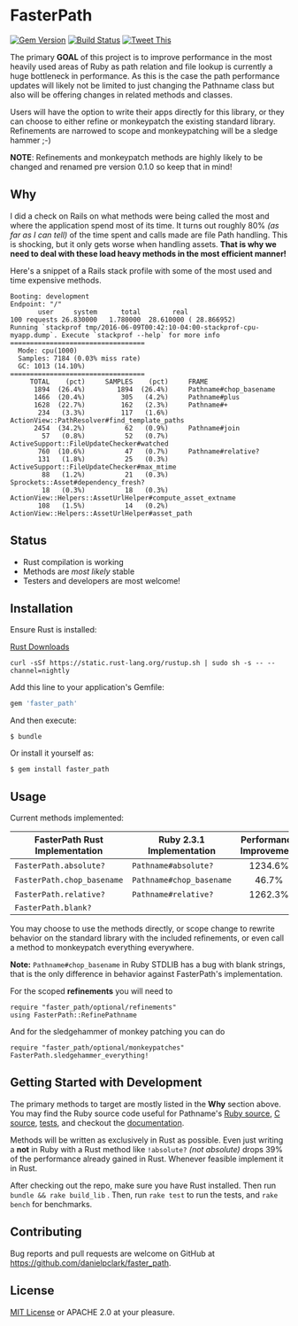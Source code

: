 # FasterPath
[![Gem Version](https://badge.fury.io/rb/faster_path.svg)](https://badge.fury.io/rb/faster_path)
[![Build Status](https://travis-ci.org/danielpclark/faster_path.svg?branch=master)](https://travis-ci.org/danielpclark/faster_path)
[![Tweet This](https://raw.githubusercontent.com/danielpclark/faster_path/master/assets/tweet.png)](https://twitter.com/share?url=https%3A%2F%2Fgithub.com%2Fdanielpclark%2Ffaster_path&via=6ftdan&hashtags=Ruby&text=You%20could%20save%2015%25%20or%20more%20on%20website%20load%20time%20by%20switching%20to%20the%20FasterPath%20gem.)

The primary **GOAL** of this project is to improve performance in the most heavily used areas of Ruby as
path relation and file lookup is currently a huge bottleneck in performance.  As this is the case the
path performance updates will likely not be limited to just changing the Pathname class but also will
be offering changes in related methods and classes.

Users will have the option to write their apps directly for this library, or they can choose to either
refine or monkeypatch the existing standard library.  Refinements are narrowed to scope and monkeypatching will
be a sledge hammer ;-)

**NOTE**: Refinements and monkeypatch methods are highly likely to be changed and renamed pre version
0.1.0 so keep that in mind!

## Why

I did a check on Rails on what methods were being called the most and where the application spend
most of its time.  It turns out roughly 80% _(as far as I can tell)_ of the time spent and calls made
are file Path handling.  This is shocking, but it only gets worse when handling assets.  **That is
why we need to deal with these load heavy methods in the most efficient manner!**

Here's a snippet of a Rails stack profile with some of the most used and time expensive methods.

```
Booting: development
Endpoint: "/"
       user     system      total        real
100 requests 26.830000   1.780000  28.610000 ( 28.866952)
Running `stackprof tmp/2016-06-09T00:42:10-04:00-stackprof-cpu-myapp.dump`. Execute `stackprof --help` for more info
==================================
  Mode: cpu(1000)
  Samples: 7184 (0.03% miss rate)
  GC: 1013 (14.10%)
==================================
     TOTAL    (pct)     SAMPLES    (pct)     FRAME
      1894  (26.4%)        1894  (26.4%)     Pathname#chop_basename
      1466  (20.4%)         305   (4.2%)     Pathname#plus
      1628  (22.7%)         162   (2.3%)     Pathname#+
       234   (3.3%)         117   (1.6%)     ActionView::PathResolver#find_template_paths
      2454  (34.2%)          62   (0.9%)     Pathname#join
        57   (0.8%)          52   (0.7%)     ActiveSupport::FileUpdateChecker#watched
       760  (10.6%)          47   (0.7%)     Pathname#relative?
       131   (1.8%)          25   (0.3%)     ActiveSupport::FileUpdateChecker#max_mtime
        88   (1.2%)          21   (0.3%)     Sprockets::Asset#dependency_fresh?
        18   (0.3%)          18   (0.3%)     ActionView::Helpers::AssetUrlHelper#compute_asset_extname
       108   (1.5%)          14   (0.2%)     ActionView::Helpers::AssetUrlHelper#asset_path
```

## Status

* Rust compilation is working
* Methods are _most likely_ stable
* Testers and developers are most welcome!

## Installation

Ensure Rust is installed:

[Rust Downloads](https://www.rust-lang.org/downloads.html)

```
curl -sSf https://static.rust-lang.org/rustup.sh | sudo sh -s -- --channel=nightly
```

Add this line to your application's Gemfile:

```ruby
gem 'faster_path'
```

And then execute:

    $ bundle

Or install it yourself as:

    $ gem install faster_path

## Usage

Current methods implemented:

|FasterPath Rust Implementation|Ruby 2.3.1 Implementation|Performance Improvement|
|---|---|:---:|
| `FasterPath.absolute?` | `Pathname#absolute?` | 1234.6% |
| `FasterPath.chop_basename` | `Pathname#chop_basename` | 46.7% |
| `FasterPath.relative?` | `Pathname#relative?` | 1262.3% |
| `FasterPath.blank?` | | |

You may choose to use the methods directly, or scope change to rewrite behavior on the
standard library with the included refinements, or even call a method to monkeypatch 
everything everywhere.

**Note:** `Pathname#chop_basename` in Ruby STDLIB has a bug with blank strings, that is the
only difference in behavior against FasterPath's implementation.

For the scoped **refinements** you will need to

```
require "faster_path/optional/refinements"
using FasterPath::RefinePathname
```

And for the sledgehammer of monkey patching you can do

```
require "faster_path/optional/monkeypatches"
FasterPath.sledgehammer_everything!
```

## Getting Started with Development

The primary methods to target are mostly listed in the **Why** section above.  You may find the Ruby
source code useful for Pathname's [Ruby source](https://github.com/ruby/ruby/blob/32674b167bddc0d737c38f84722986b0f228b44b/ext/pathname/lib/pathname.rb),
[C source](https://github.com/ruby/ruby/blob/32674b167bddc0d737c38f84722986b0f228b44b/ext/pathname/pathname.c),
[tests](https://github.com/ruby/ruby/blob/32674b167bddc0d737c38f84722986b0f228b44b/test/pathname/test_pathname.rb),
and checkout the [documentation](http://ruby-doc.org/stdlib-2.3.1/libdoc/pathname/rdoc/Pathname.html).

Methods will be written as exclusively in Rust as possible.  Even just writing a **not** in Ruby with a
Rust method like `!absolute?` _(not absolute)_ drops 39% of the performance already gained in Rust.
Whenever feasible implement it in Rust.

After checking out the repo, make sure you have Rust installed.  Then run `bundle && rake build_lib` .
Then, run `rake test` to run the tests, and `rake bench` for benchmarks.

## Contributing

Bug reports and pull requests are welcome on GitHub at https://github.com/danielpclark/faster_path.


## License

[MIT License](http://opensource.org/licenses/MIT) or APACHE 2.0 at your pleasure.


